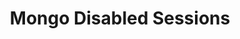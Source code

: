 ---
title: Mongo Disabled Sessions
keywords: troubleshooting, integration, database integration, trouble, issue, help, mongo, mongodb, session, cursor timeout
permalink: /troubleshooting/disabled-sessions-mongodb

key: "disabled-sessions-mongodb"

summary: "Cursor timeouts may occur when sessions are disabled on your MongoDB server."
toc: true
type: "database-integration"

layout: general

intro: |
  {% assign all-databases = site.database-integrations | where:"input",true %}
  {% assign mongodb-databases = all-databases | where:"db-type","mongodb" | where: "this-version", "3" | sort: title %}

  This article is applicable to the following database integrations:

  {% for database in mongodb-databases %}
  - [{{ database.title }}]({{ database.url | prepend: site.baseurl }})
  {% endfor %}

sections:
  - title: "Symptoms"
    anchor: "symptoms"
    content: |
      Cursor timeouts in MongoDB integrations when the processing of a batch of oplog entries takes a long time.

  - title: "Cause"
    anchor: "cause"
    content: |
      These issues can occur when sessions are disabled on your MongoDB server.

  - title: "Solution"
    anchor: "solution"
    content: |
      Sessions are enabled by default on MongoDB in version 3.6 or later. However, if sessions are disabled, you should enable them on your MongoDB server. For more information, reach out to MongoDB support.
      
      
---